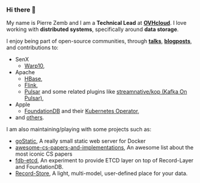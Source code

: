 ### Hi there 👋

My name is Pierre Zemb and I am a **Technical Lead** at **[OVHcloud](https://www.ovhcloud.com)**. I love working with **distributed systems**, specifically around **data storage**.

I enjoy being part of open-source communities, through **[talks](https://pierrezemb.fr/talks)**, **[blogposts](https://pierrezemb.fr/posts)**, and contributions to:

* SenX
    * [Warp10](https://github.com/senx/warp10-platform/commits?author=PierreZ),
* Apache
    * [HBase](https://github.com/apache/hbase/commits/master?author=PierreZ),
    * [Flink](https://github.com/apache/flink/commits/master?author=PierreZ),
    * [Pulsar](https://github.com/apache/pulsar/commits/master?author=PierreZ) and some related plugins like [streamnative/kop (Kafka On Pulsar)](https://github.com/streamnative/kop/commits/master?author=PierreZ),
* Apple
    * [FoundationDB](https://github.com/apple/foundationdb/commits/master?author=PierreZ) and their [Kubernetes Operator](https://github.com/FoundationDB/fdb-kubernetes-operator/commits/master?author=PierreZ),
* and [others](https://github.com/PierreZ/).

I am also maintaining/playing with some projects such as:

* [goStatic](https://github.com/PierreZ/goStatic), A really small static web server for Docker
* [awesome-cs-papers-and-implementations](https://github.com/PierreZ/awesome-cs-papers-and-implementations), An awesome list about the most iconic CS papers
* [fdb-etcd](https://github.com/PierreZ/fdb-etcd), An experiment to provide ETCD layer on top of Record-Layer and FoundationDB.
* [Record-Store](https://pierrez.github.io/record-store/), A light, multi-model, user-defined place for your data.
